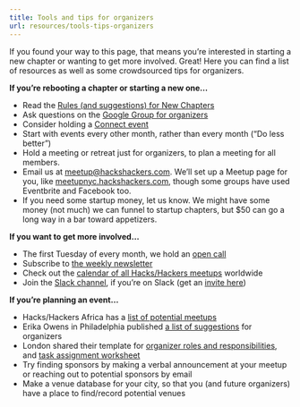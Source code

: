 ```yaml
---
title: Tools and tips for organizers
url: resources/tools-tips-organizers
---
```

If you found your way to this page, that means you&#8217;re interested in starting a new chapter or wanting to get more involved. Great! Here you can find a list of resources as well as some crowdsourced tips for organizers.

**If you’re rebooting a chapter or starting a new one&#8230;**

  * Read the [Rules (and suggestions) for New Chapters][1]
  * Ask questions on the [Google Group for organizers][2]
  * Consider holding a [Connect event][3]
  * Start with events every other month, rather than every month (&#8220;Do less better&#8221;)
  * Hold a meeting or retreat just for organizers, to plan a meeting for all members.
  * Email us at <meetup@hackshackers.com>. We’ll set up a Meetup page for you, like [meetupnyc.hackshackers.com][4], though some groups have used Eventbrite and Facebook too.
  * If you need some startup money, let us know. We might have some money (not much) we can funnel to startup chapters, but $50 can go a long way in a bar toward appetizers.

**If you want to get more involved…**

  * The first Tuesday of every month, we hold an [open call][5]
  * Subscribe to [the weekly newsletter][6]
  * Check out the [calendar of all Hacks/Hackers meetups][7] worldwide
  * Join the [Slack channel][8], if you&#8217;re on Slack (get an [invite here][13])

**If you&#8217;re planning an event&#8230;**

  * Hacks/Hackers Africa has a [list of potential meetups][9]
  * Erika Owens in Philadelphia published [a list of suggestions][10] for organizers
  * London shared their template for [organizer roles and responsibilities][11], and [task assignment worksheet][12]
  * Try finding sponsors by making a verbal announcement at your meetup or reaching out to potential sponsors by email
  * Make a venue database for your city, so that you (and future organizers) have a place to find/record potential venues

 [1]: http://hackshackers.com/resources/start-a-group/
 [2]: https://groups.google.com/forum/#!forum/hackshackersorganizers
 [3]: http://connect.hackshackers.com
 [4]: http://meetupnyc.hackshackers.com/
 [5]: https://calendar.google.com/calendar/render?eid=aHQzMHY1dW5kMzR1cDc2ZTBtaW5lNzNrYmdfMjAxNjA0MDVUMTUwMDAwWiBiMWJmNWVnYzdyM2Nub3FnZWtvNTkzMjhwc0Bn&ctz=America/Chicago&sf=true&output=xml#eventpage_6
 [6]: http://hackshackers.com/blog/tag/newsletter-2/
 [7]: http://matchmaker.hhldn.co.uk/calendars
 [8]: https://hackshackers.slack.com
 [9]: https://github.com/HacksHackersAfrica/wiki/wiki/Organising-Meetings
 [10]: http://erikaowens.com/blog/some-tips-local-hackshackers-organizers
 [11]: /content-images/blog/2016/10/HacksHackersLondonMeetupRolesResponsibilities-Template.docx
 [12]: /content-images/blog/2016/10/Hacks2FHackers-London-Workback-Document-Template.xlsx
 [13]: https://hackshackersslackers.herokuapp.com/
